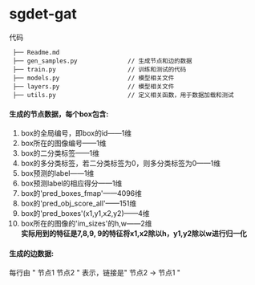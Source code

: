 # sgdet-gat
代码
```
 ├── Readme.md                  
 ├── gen_samples.py              // 生成节点和边的数据
 ├── train.py                    // 训练和测试的代码
 ├── models.py                   // 模型相关文件
 ├── layers.py                   // 模型相关文件
 ├── utils.py                    // 定义相关函数，用于数据加载和测试
```

#### 生成的节点数据，每个box包含:
1. box的全局编号，即box的id——1维
2. box所在的图像编号——1维
3. box的二分类标签——1维
4. box的多分类标签，若二分类标签为0，则多分类标签为0——1维
5. box预测的label——1维
6. box预测label的相应得分——1维
7. box的'pred_boxes_fmap'——4096维
8. box的'pred_obj_score_all'——151维
9. box的'pred_boxes'(x1,y1,x2,y2)——4维
10. box所在的图像的'im_sizes'的h,w——2维  
**实际用到的特征是7,8,9, 9的特征将x1,x2除以h，y1,y2除以w进行归一化**

#### 生成的边数据:
每行由 &quot; 节点1 节点2 &quot; 表示，链接是&quot; 节点2 &rarr; 节点1 &quot;
